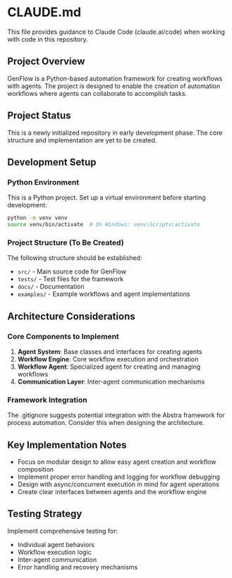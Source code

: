 # CLAUDE.md

This file provides guidance to Claude Code (claude.ai/code) when working with code in this repository.

## Project Overview

GenFlow is a Python-based automation framework for creating workflows with agents. The project is designed to enable the creation of automation workflows where agents can collaborate to accomplish tasks.

## Project Status

This is a newly initialized repository in early development phase. The core structure and implementation are yet to be created.

## Development Setup

### Python Environment
This is a Python project. Set up a virtual environment before starting development:
```bash
python -m venv venv
source venv/bin/activate  # On Windows: venv\Scripts\activate
```

### Project Structure (To Be Created)
The following structure should be established:
- `src/` - Main source code for GenFlow
- `tests/` - Test files for the framework
- `docs/` - Documentation
- `examples/` - Example workflows and agent implementations

## Architecture Considerations

### Core Components to Implement
1. **Agent System**: Base classes and interfaces for creating agents
2. **Workflow Engine**: Core workflow execution and orchestration
3. **Workflow Agent**: Specialized agent for creating and managing workflows
4. **Communication Layer**: Inter-agent communication mechanisms

### Framework Integration
The .gitignore suggests potential integration with the Abstra framework for process automation. Consider this when designing the architecture.

## Key Implementation Notes

- Focus on modular design to allow easy agent creation and workflow composition
- Implement proper error handling and logging for workflow debugging
- Design with async/concurrent execution in mind for agent operations
- Create clear interfaces between agents and the workflow engine

## Testing Strategy

Implement comprehensive testing for:
- Individual agent behaviors
- Workflow execution logic
- Inter-agent communication
- Error handling and recovery mechanisms